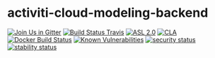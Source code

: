 # activiti-cloud-modeling-backend

[![Join Us in Gitter](https://badges.gitter.im/Activiti/Activiti7.svg)](https://gitter.im/Activiti/Activiti7?utm_source=badge&utm_medium=badge&utm_campaign=pr-badge&utm_content=badge)
[![Build Status Travis](https://travis-ci.org/Activiti/activiti-cloud-modeling-backend.svg?branch=master)](https://travis-ci.org/Activiti/activiti-cloud-modeling-backend)
[![ASL 2.0](https://img.shields.io/hexpm/l/plug.svg)](https://github.com/Activiti/activiti-cloud-modeling-backend/blob/master/LICENSE.txt)
[![CLA](https://cla-assistant.io/readme/badge/Activiti/activiti-cloud-modeling-backend)](https://cla-assistant.io/Activiti/activiti-cloud-modeling-backend)
[![Docker Build Status](https://img.shields.io/docker/build/activiti/activiti-cloud-modeling-backend.svg)](https://hub.docker.com/r/activiti/activiti-cloud-modeling-backend)
[![Known Vulnerabilities](https://snyk.io/test/github/Activiti/activiti-cloud-modeling-backend/badge.svg)](https://snyk.io/test/github/Activiti/activiti-cloud-modeling-backend)
[![security status](https://www.meterian.com/badge/gh/Activiti/activiti-cloud-modeling-backend/security)](https://www.meterian.com/report/gh/Activiti/activiti-cloud-modeling-backend)
[![stability status](https://www.meterian.com/badge/gh/Activiti/activiti-cloud-modeling-backend/stability)](https://www.meterian.com/report/gh/Activiti/activiti-cloud-modeling-backend)
